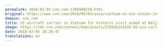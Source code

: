 ```yaml
---
permalink: 2018-03-05-cnn.com-1296980219.html
original: https://www.cnn.com/2018/03/03/asia/vietnam-us-uss-vinson-intl/index.html
domain: cnn.com
title: US aircraft carrier in Vietnam for historic visit aimed at Beijing
image: https://cdn.cnn.com/cnnnext/dam/assets/170426141833-02-uss-carl-vinson-0423-super-tease.jpg
date: 2018-03-05 18:28:47
translations: en
---
```


